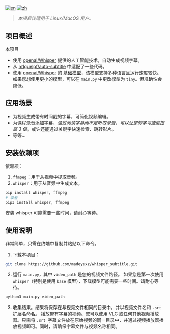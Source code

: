 [![en](https://img.shields.io/badge/lang-en-red.svg)](https://github.com/madeyexz/whisper_subtitle/blob/main/README.md)
[![zh](https://img.shields.io/badge/lang-zh-blue.svg)](https://github.com/madeyexz/whisper_subtitle/blob/main/README.zh.md)

> *本项目仅适用于 Linux/MacOS 用户。*
## 项目概述
本项目

- 使用 [openai/Whisper](https://github.com/openai/whisper) 提供的人工智能技术，自动生成视频字幕。
- 从 [m1guelpf/auto-subtitle](https://github.com/m1guelpf/auto-subtitle) 中适配了一些代码。
- 使用 [openai/Whisper](https://github.com/openai/whisper) 的 [基础模型](https://github.com/openai/whisper#available-models-and-languages)，该模型支持多种语言且运行速度较快。如果您想使用更小的模型，可以在 `main.py` 中更改模型为 `tiny`。但准确性会降低。

## 应用场景
- 为视频生成带有时间戳的字幕，可简化视频编辑。
- 为课程录音添加字幕，*通过阅读字幕而不是听取录音，可以让您的学习速度提高 3 倍*。或许还能通过关键字快速检索、跳转影片。
- 等等...

## 安装依赖项
依赖项：
1. `ffmpeg`：用于从视频中提取音频。
2. `whisper`：用于从音频中生成文本。
``` bash
pip install whisper, ffmpeg
# 或者
pip3 install whisper, ffmpeg
```

安装 whisper 可能需要一些时间，请耐心等待。
## 使用说明
非常简单，只需在终端中复制并粘贴以下命令。

1. 下载本项目：
``` bash
git clone https://github.com/madeyexz/whisper_subtitle.git
```

2. 运行 `main.py`，其中 `video_path` 是您的视频文件路径。
如果您是第一次使用 `whisper`（特别是使用 `base` 模型），下载模型可能需要一些时间。请耐心等待。
``` python
python3 main.py video_path
```

3. 收集结果。结果将保存在与视频文件相同的目录中，并以视频文件名和 `.srt` 扩展名命名。
播放带有字幕的视频。您可以使用 VLC 或任何其他视频播放器。只需将 `.srt `字幕文件放在原始视频的同一目录中，并通过视频播放器播放视频即可。同时，请确保字幕文件与视频名称相同。